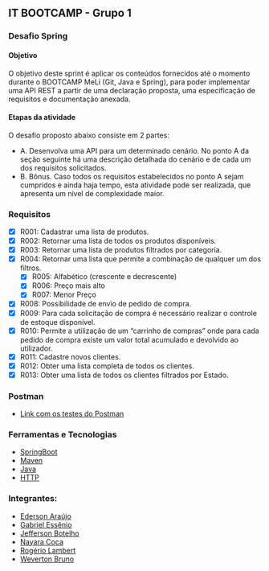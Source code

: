 ## IT BOOTCAMP - Grupo 1

### Desafio Spring

#### Objetivo
O objetivo deste sprint é aplicar os conteúdos fornecidos até o momento durante o
BOOTCAMP MeLi (Git, Java e Spring), para poder implementar uma API REST a partir de uma
declaração proposta, uma especificação de requisitos e documentação anexada.

#### Etapas da atividade

O desafio proposto abaixo consiste em 2 partes:
- A. Desenvolva uma API para um determinado cenário. No ponto A da seção
seguinte há uma descrição detalhada do cenário e de cada um dos requisitos
solicitados.
- B. Bônus. Caso todos os requisitos estabelecidos no ponto A sejam cumpridos e ainda
haja tempo, esta atividade pode ser realizada, que apresenta um nível de
complexidade maior.

### Requisitos

- [x] R001: Cadastrar uma lista de produtos.
- [x] R002: Retornar uma lista de todos os produtos disponíveis.
- [x] R003: Retornar uma lista de produtos filtrados por categoria.
- [x] R004: Retornar uma lista que permite a combinação de qualquer um dos filtros.
  - [x] R005: Alfabético (crescente e decrescente)
  - [x] R006: Preço mais alto
  - [x] R007: Menor Preço
- [x] R008: Possibilidade de envio de pedido de compra.
- [x] R009: Para cada solicitação de compra é necessário realizar o controle de estoque
  disponível.
- [x] R010: Permite a utilização de um “carrinho de compras” onde para cada pedido de
  compra existe um valor total acumulado e devolvido ao utilizador.
- [x] R011: Cadastre novos clientes.
- [x] R012: Obter uma lista completa de todos os clientes.
- [x] R013: Obter uma lista de todos os clientes filtrados por Estado.

### Postman
- [Link com os testes do Postman](https://drive.google.com/file/d/1VyNSWddjCwa8og7E71D__v470K8K1aM6/view?usp=sharing)

### Ferramentas e Tecnologias
- [SpringBoot](https://spring.io/projects/spring-boot)
- [Maven](https://maven.apache.org/guides/)
- [Java](https://docs.oracle.com/en/java/)
- [HTTP](https://devdocs.io/http/)


### Integrantes:
- [Ederson Araújo](https://github.com/edersonrodara)
- [Gabriel Essênio](https://github.com/GabrielEssenio)
- [Jefferson Botelho](https://github.com/jeffbotelho)
- [Nayara Coca](https://github.com/Naycoca)
- [Rogério Lambert](https://github.com/rogerio-lambert)
- [Weverton Bruno](https://github.com/wevertonbruno)
